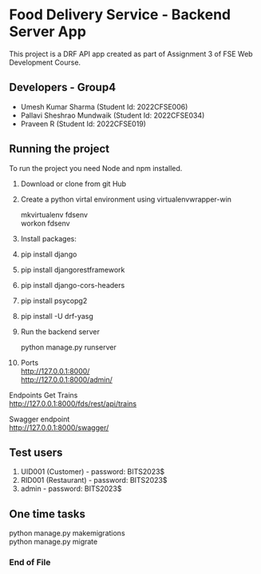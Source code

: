 # Food Delivery Service - Backend Server App

This project is a DRF API app created as part of Assignment 3 of FSE Web Development Course.

## Developers - Group4
- Umesh Kumar Sharma (Student Id: 2022CFSE006)
- Pallavi Sheshrao Mundwaik (Student Id: 2022CFSE034)
- Praveen R (Student Id: 2022CFSE019)

## Running the project

To run the project you need Node and npm installed. 

1. Download or clone from git Hub
2. Create a python virtal environment using virtualenvwrapper-win

    mkvirtualenv fdsenv  
    workon fdsenv
    
4. Install packages:
5. pip install django
6. pip install djangorestframework
7. pip install django-cors-headers
8. pip install psycopg2    
9. pip install -U drf-yasg
10. Run the backend server  

    python manage.py runserver
 
11. Ports   
  http://127.0.0.1:8000/  
  http://127.0.0.1:8000/admin/  
    
  Endpoints Get Trains  
  http://127.0.0.1:8000/fds/rest/api/trains  
  
  Swagger endpoint  
  http://127.0.0.1:8000/swagger/

## Test users

1. UID001 (Customer) - password: BITS2023$
2. RID001 (Restaurant) - password: BITS2023$
3. admin - password: BITS2023$

## One time tasks  
  python manage.py makemigrations  
  python manage.py migrate  
### End of File

